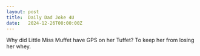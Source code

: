 ```yaml
---
layout: post
title:  Daily Dad Joke 4U
date:   2024-12-26T00:00:00Z
---
```

Why did Little Miss Muffet have GPS on her Tuffet? To keep her from losing her whey.
